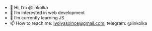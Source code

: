 - 👋 Hi, I’m @linkolka
- 👀 I’m interested in web development
- 🌱 I’m currently learning JS
- 📫 How to reach me: lyolyasolnce@gmail.com, telegram: @linkolka

<!---
linkolka/linkolka is a ✨ special ✨ repository because its `README.md` (this file) appears on your GitHub profile.
You can click the Preview link to take a look at your changes.
--->
